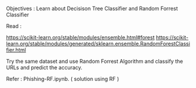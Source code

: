 Objectives : Learn about Decisison Tree Classifier and Random Forrest Classifier

Read : 

https://scikit-learn.org/stable/modules/ensemble.html#forest
https://scikit-learn.org/stable/modules/generated/sklearn.ensemble.RandomForestClassifier.html 

Try the same dataset and use Random Forrest Algorithm  and classify the URLs and predict the accuracy. 

Refer :  Phishing-RF.ipynb.  ( solution using RF ) 

